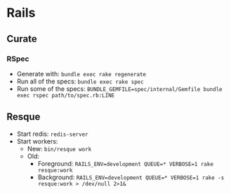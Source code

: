 # Rails

## Curate

### RSpec

* Generate with: `bundle exec rake regenerate`
* Run all of the specs: `bundle exec rake spec`
* Run some of the specs: `BUNDLE_GEMFILE=spec/internal/Gemfile bundle exec rspec path/to/spec.rb:LINE`

## Resque

* Start redis: `redis-server`
* Start workers:
    * New: `bin/resque work`
    * Old: 
        * Foreground: `RAILS_ENV=development QUEUE=* VERBOSE=1 rake resque:work`
        * Background: `RAILS_ENV=development QUEUE=* VERBOSE=1 rake -s resque:work > /dev/null 2>1&`
